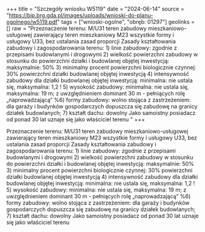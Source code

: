 +++
title = "Szczegóły wniosku W5119"
date = "2024-06-14"
source = "https://bip.brg.gda.pl/images/uploads/wnioski-do-planu-ogolnego/w5119.pdf"
tags = ["wnioski-ogolne", "obręb: 01297"]
geolinks = []
raw = "Przeznaczenie terenu: M/U31 teren zabudowy mieszkaniowo-usługowej zawierający teren mieszkaniowy M23 wszystkie formy i usługowy U33, bez ustalania zasad proporcji Zasady kształtowania zabudowy i zagospodarowania terenu: 1) linie zabudowy: zgodnie z przepisami  budowlanymi i drogowymi 2) wielkość powierzchni zabudowy w stosunku do powierzchni działki i budowlanej objętej inwestycją: maksymalnie: 50% 3) minimalny procent powierzchni biologicznie czynnej: 30% powierzchni działki budowlanej objętej inwestycją 4) intensywność zabudowy dla działki budowlanej objętej inwestycją: minimalna: nie ustala się, maksymalna: 1,2 ! 5) wysokość zabudowy: minimalna: nie ustala się, maksymalna: 19 m; z uwzględnieniem dominant 30 m - pełniących rolę „naprowadzającą” %6) formy zabudowy: wolno stojąca z zastrzeżeniem: dla garaży i budynków gospodarczych dopuszcza się zabudowę na granicy działek budowlanych; 7) kształt dachu: dowolny Jako samoistny posiadacz od ponad 30 lat  uznaje się jako właściciel terenu  "
+++

Przeznaczenie terenu: M/U31 teren zabudowy mieszkaniowo-usługowej zawierający
teren mieszkaniowy M23 wszystkie formy i usługowy U33, bez ustalania zasad proporcji Zasady
kształtowania zabudowy i zagospodarowania terenu: 1) linie zabudowy: zgodnie z przepisami 
budowlanymi i drogowymi 2) wielkość powierzchni zabudowy w stosunku do powierzchni działki i
budowlanej objętej inwestycją: maksymalnie: 50% 3) minimalny procent powierzchni
biologicznie czynnej: 30% powierzchni działki budowlanej objętej inwestycją 4) intensywność
zabudowy dla działki budowlanej objętej inwestycją: minimalna: nie ustala się, maksymalna: 1,2 !
5) wysokość zabudowy: minimalna: nie ustala się, maksymalna: 19 m; z uwzględnieniem
dominant 30 m - pełniących rolę „naprowadzającą” %6) formy zabudowy: wolno stojąca z
zastrzeżeniem: dla garaży i budynków gospodarczych dopuszcza się zabudowę na granicy
działek budowlanych; 7) kształt dachu: dowolny Jako samoistny posiadacz od ponad 30 lat 
uznaje się jako właściciel terenu 




